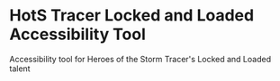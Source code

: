 # HotS Tracer Locked and Loaded Accessibility Tool
Accessibility tool for Heroes of the Storm Tracer's Locked and Loaded talent
